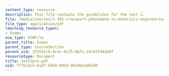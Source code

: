 ```yaml
---
content_type: resource
description: This file contains the guidelines for the test 2.
file: /media/courses/3-185-transport-phenomena-in-materials-engineering-fall-2003/7f7ec2c4ba2f6450695d942dbe3d63d9_test2pre.pdf
file_type: application/pdf
learning_resource_types:
- Exams
ocw_type: OCWFile
parent_title: Exams
parent_type: CourseSection
parent_uid: 325535c9-4c4c-8cf5-6b71-24cb3744abdf
resourcetype: Document
title: test2pre.pdf
uid: 7f7ec2c4-ba2f-6450-695d-942dbe3d63d9
---
```

